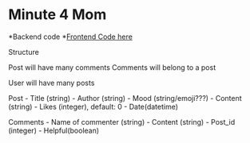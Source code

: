# Minute 4 Mom

*Backend code
*[Frontend Code here](https://github.com/LakeishaMcCree/minute-4-mom-frontend)



Structure

Post will have many comments
Comments will belong to a post

User will have many posts

Post
    - Title (string)
    - Author (string)
    - Mood (string/emoji???)
    - Content (string)
    - Likes (integer), default: 0 
    - Date(datetime)

Comments
    - Name of commenter (string)
    - Content (string)
    - Post_id (integer)
    - Helpful(boolean)